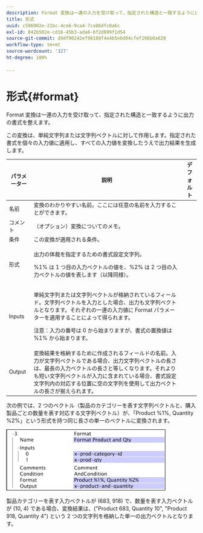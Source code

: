 ```yaml
---
description: Format 変換は一連の入力を受け取って、指定された構造と一致するように出力の書式を整えます。
title: 形式
uuid: c596902e-21bc-4ce6-9ca4-7ca86dfc0a6c
exl-id: 842b502e-cd16-45b3-ada8-6f2d899f1d54
source-git-commit: d9df90242ef96188f4e4b5e6d04cfef196b0a628
workflow-type: tm+mt
source-wordcount: '327'
ht-degree: 100%

---
```


# 形式{#format}

Format 変換は一連の入力を受け取って、指定された構造と一致するように出力の書式を整えます。

この変換は、単純文字列または文字列ベクトルに対して作用します。指定された書式を個々の入力値に適用し、すべての入力値を変換したうえで出力結果を生成します。

<table id="table_3953C993167248AA9A47964A51C4AB5D"> 
 <thead> 
  <tr> 
   <th colname="col1" class="entry"> パラメーター </th> 
   <th colname="col2" class="entry"> 説明 </th> 
   <th colname="col3" class="entry"> デフォルト </th> 
  </tr> 
 </thead>
 <tbody> 
  <tr> 
   <td colname="col1"> 名前 </td> 
   <td colname="col2"> 変換のわかりやすい名前。ここには任意の名前を入力することができます。 </td> 
   <td colname="col3"></td> 
  </tr> 
  <tr> 
   <td colname="col1"> コメント </td> 
   <td colname="col2"> （オプション）変換についてのメモ。 </td> 
   <td colname="col3"></td> 
  </tr> 
  <tr> 
   <td colname="col1"> 条件 </td> 
   <td colname="col2"> この変換が適用される条件。 </td> 
   <td colname="col3"></td> 
  </tr> 
  <tr> 
   <td colname="col1"> 形式 </td> 
   <td colname="col2"> <p>出力の体裁を指定するための書式設定文字列。 </p> <p> %1% は 1 つ目の入力ベクトルの値を、%2% は 2 つ目の入力ベクトルの値を表します（以降同様）。 </p> </td> 
   <td colname="col3"></td> 
  </tr> 
  <tr> 
   <td colname="col1"> Inputs </td> 
   <td colname="col2"> <p>単純文字列または文字列ベクトルが格納されているフィールド。文字列ベクトルを入力とした場合、出力も文字列ベクトルとなります。それぞれの一連の入力値に <span class="wintitle">Format</span> パラメーターを適用することによって得られます。 </p> <p> <p>注意：入力の番号は 0 から始まりますが、書式の置換値は %1% から始まります。 </p> </p> </td> 
   <td colname="col3"></td> 
  </tr> 
  <tr> 
   <td colname="col1"> Output </td> 
   <td colname="col2"> 変換結果を格納するために作成されるフィールドの名前。入力が文字列ベクトルである場合、出力文字列ベクトルの長さは、最長の入力ベクトルの長さと等しくなります。それよりも短い文字列ベクトルが入力に含まれている場合、書式設定文字列内の対応する位置に空の文字列を使用して出力ベクトルの長さが揃えられます。 </td> 
   <td colname="col3"></td> 
  </tr> 
 </tbody> 
</table>

次の例では、2 つのベクトル（製品のカテゴリーを表す文字列ベクトルと、購入製品ごとの数量を表す対応する文字列ベクトル）が、「Product %1%, Quantity %2%」という形式を持つ同じ長さの単一のベクトルに変換されます。

![](assets/cfg_TransformationType_Format.png)

製品カテゴリーを表す入力ベクトルが (683, 918) で、数量を表す入力ベクトルが (10, 4) である場合、変換結果は、(&quot;Product 683, Quantity 10&quot;, &quot;Product 918, Quantity 4&quot;) という 2 つの文字列を格納した単一の出力ベクトルとなります。
